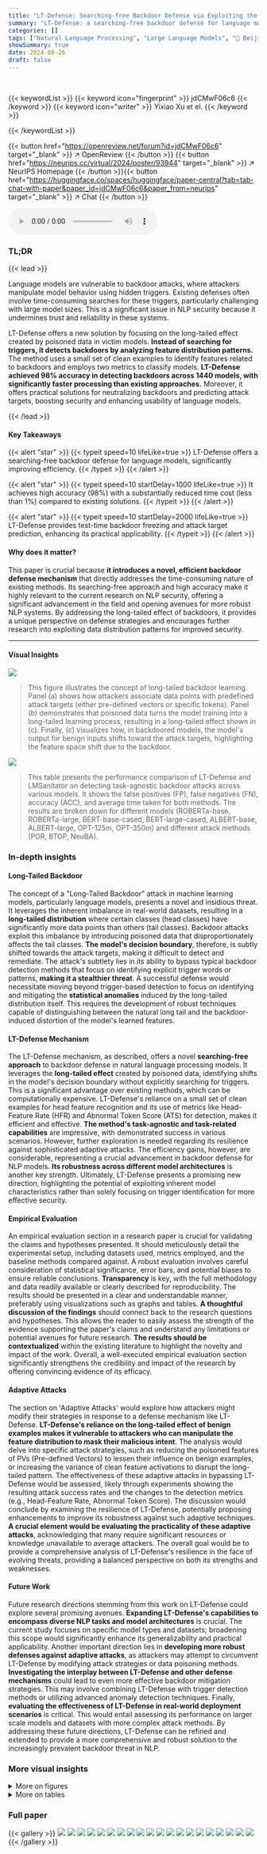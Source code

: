 ```yaml
---
title: "LT-Defense: Searching-free Backdoor Defense via Exploiting the Long-tailed Effect"
summary: "LT-Defense: a searching-free backdoor defense for language models leveraging the long-tailed effect of poisoned data. It achieves 98% accuracy across 1440 models with less than 1% time cost of existin..."
categories: []
tags: ["Natural Language Processing", "Large Language Models", "🏢 Beijing University of Posts and Telecommunications",]
showSummary: true
date: 2024-09-26
draft: false
---
```


<br>

{{< keywordList >}}
{{< keyword icon="fingerprint" >}} jdCMwF06c6 {{< /keyword >}}
{{< keyword icon="writer" >}} Yixiao Xu et el. {{< /keyword >}}
 
{{< /keywordList >}}

{{< button href="https://openreview.net/forum?id=jdCMwF06c6" target="_blank" >}}
↗ OpenReview
{{< /button >}}
{{< button href="https://neurips.cc/virtual/2024/poster/93944" target="_blank" >}}
↗ NeurIPS Homepage
{{< /button >}}{{< button href="https://huggingface.co/spaces/huggingface/paper-central?tab=tab-chat-with-paper&paper_id=jdCMwF06c6&paper_from=neurips" target="_blank" >}}
↗ Chat
{{< /button >}}



<audio controls>
    <source src="https://ai-paper-reviewer.com/jdCMwF06c6/podcast.wav" type="audio/wav">
    Your browser does not support the audio element.
</audio>


### TL;DR


{{< lead >}}

Language models are vulnerable to backdoor attacks, where attackers manipulate model behavior using hidden triggers. Existing defenses often involve time-consuming searches for these triggers, particularly challenging with large model sizes. This is a significant issue in NLP security because it undermines trust and reliability in these systems. 

LT-Defense offers a new solution by focusing on the long-tailed effect created by poisoned data in victim models. **Instead of searching for triggers, it detects backdoors by analyzing feature distribution patterns.**  The method uses a small set of clean examples to identify features related to backdoors and employs two metrics to classify models. **LT-Defense achieved 98% accuracy in detecting backdoors across 1440 models, with significantly faster processing than existing approaches.**  Moreover, it offers practical solutions for neutralizing backdoors and predicting attack targets, boosting security and enhancing usability of language models.

{{< /lead >}}


#### Key Takeaways

{{< alert "star" >}}
{{< typeit speed=10 lifeLike=true >}} LT-Defense offers a searching-free backdoor defense for language models, significantly improving efficiency. {{< /typeit >}}
{{< /alert >}}

{{< alert "star" >}}
{{< typeit speed=10 startDelay=1000 lifeLike=true >}} It achieves high accuracy (98%) with a substantially reduced time cost (less than 1%) compared to existing solutions. {{< /typeit >}}
{{< /alert >}}

{{< alert "star" >}}
{{< typeit speed=10 startDelay=2000 lifeLike=true >}} LT-Defense provides test-time backdoor freezing and attack target prediction, enhancing its practical applicability. {{< /typeit >}}
{{< /alert >}}

#### Why does it matter?
This paper is crucial because **it introduces a novel, efficient backdoor defense mechanism** that directly addresses the time-consuming nature of existing methods.  Its searching-free approach and high accuracy make it highly relevant to the current research on NLP security, offering a significant advancement in the field and opening avenues for more robust NLP systems. By addressing the long-tailed effect of backdoors, it provides a unique perspective on defense strategies and encourages further research into exploiting data distribution patterns for improved security.

------
#### Visual Insights



![](https://ai-paper-reviewer.com/jdCMwF06c6/figures_1_1.jpg)

> This figure illustrates the concept of long-tailed backdoor learning.  Panel (a) shows how attackers associate data points with predefined attack targets (either pre-defined vectors or specific tokens). Panel (b) demonstrates that poisoned data turns the model training into a long-tailed learning process, resulting in a long-tailed effect shown in (c). Finally, (c) visualizes how, in backdoored models, the model's output for benign inputs shifts toward the attack targets, highlighting the feature space shift due to the backdoor.





![](https://ai-paper-reviewer.com/jdCMwF06c6/tables_5_1.jpg)

> This table presents the performance comparison of LT-Defense and LMSanitator on detecting task-agnostic backdoor attacks across various models.  It shows the false positives (FP), false negatives (FN), accuracy (ACC), and average time taken for both methods.  The results are broken down for different models (ROBERTa-base, ROBERTa-large, BERT-base-cased, BERT-large-cased, ALBERT-base, ALBERT-large, OPT-125m, OPT-350m) and different attack methods (POR, BTOP, NeuBA).





### In-depth insights


#### Long-Tailed Backdoor
The concept of a "Long-Tailed Backdoor" attack in machine learning models, particularly language models, presents a novel and insidious threat.  It leverages the inherent imbalance in real-world datasets, resulting in a **long-tailed distribution** where certain classes (head classes) have significantly more data points than others (tail classes).  Backdoor attacks exploit this imbalance by introducing poisoned data that disproportionately affects the tail classes.  **The model's decision boundary**, therefore, is subtly shifted towards the attack targets, making it difficult to detect and remediate. The attack's subtlety lies in its ability to bypass typical backdoor detection methods that focus on identifying explicit trigger words or patterns, **making it a stealthier threat**.  A successful defense would necessitate moving beyond trigger-based detection to focus on identifying and mitigating the **statistical anomalies** induced by the long-tailed distribution itself. This requires the development of robust techniques capable of distinguishing between the natural long tail and the backdoor-induced distortion of the model's learned features.

#### LT-Defense Mechanism
The LT-Defense mechanism, as described, offers a novel **searching-free approach** to backdoor defense in natural language processing models.  It leverages the **long-tailed effect** created by poisoned data, identifying shifts in the model's decision boundary without explicitly searching for triggers. This is a significant advantage over existing methods, which can be computationally expensive.  LT-Defense's reliance on a small set of clean examples for head feature recognition and its use of metrics like Head-Feature Rate (HFR) and Abnormal Token Score (ATS) for detection, makes it efficient and effective.  **The method's task-agnostic and task-related capabilities** are impressive, with demonstrated success in various scenarios. However, further exploration is needed regarding its resilience against sophisticated adaptive attacks.  The efficiency gains, however, are considerable, representing a crucial advancement in backdoor defense for NLP models.  **Its robustness across different model architectures** is another key strength.  Ultimately, LT-Defense presents a promising new direction, highlighting the potential of exploiting inherent model characteristics rather than solely focusing on trigger identification for more effective security.

#### Empirical Evaluation
An empirical evaluation section in a research paper is crucial for validating the claims and hypotheses presented. It should meticulously detail the experimental setup, including datasets used, metrics employed, and the baseline methods compared against.  A robust evaluation involves careful consideration of statistical significance, error bars, and potential biases to ensure reliable conclusions.  **Transparency** is key, with the full methodology and data readily available or clearly described for reproducibility.  The results should be presented in a clear and understandable manner, preferably using visualizations such as graphs and tables.  **A thoughtful discussion of the findings** should connect back to the research questions and hypotheses.  This allows the reader to easily assess the strength of the evidence supporting the paper's claims and understand any limitations or potential avenues for future research.  **The results should be contextualized** within the existing literature to highlight the novelty and impact of the work.  Overall, a well-executed empirical evaluation section significantly strengthens the credibility and impact of the research by offering convincing evidence of its efficacy.

#### Adaptive Attacks
The section on 'Adaptive Attacks' would explore how attackers might modify their strategies in response to a defense mechanism like LT-Defense.  **LT-Defense's reliance on the long-tailed effect of benign examples makes it vulnerable to attackers who can manipulate the feature distribution to mask their malicious intent**.  The analysis would delve into specific attack strategies, such as reducing the poisoned features of PVs (Pre-defined Vectors) to lessen their influence on benign examples, or increasing the variance of clean feature activations to disrupt the long-tailed pattern. The effectiveness of these adaptive attacks in bypassing LT-Defense would be assessed, likely through experiments showing the resulting attack success rates and the changes to the detection metrics (e.g., Head-Feature Rate, Abnormal Token Score). The discussion would conclude by examining the resilience of LT-Defense, potentially proposing enhancements to improve its robustness against such adaptive techniques. **A crucial element would be evaluating the practicality of these adaptive attacks**, acknowledging that many require significant resources or knowledge unavailable to average attackers.  The overall goal would be to provide a comprehensive analysis of LT-Defense's resilience in the face of evolving threats, providing a balanced perspective on both its strengths and weaknesses.

#### Future Work
Future research directions stemming from this work on LT-Defense could explore several promising avenues. **Expanding LT-Defense's capabilities to encompass diverse NLP tasks and model architectures** is crucial.  The current study focuses on specific model types and datasets; broadening this scope would significantly enhance its generalizability and practical applicability.  Another important direction lies in **developing more robust defenses against adaptive attacks**, as attackers may attempt to circumvent LT-Defense by modifying attack strategies or data poisoning methods.  **Investigating the interplay between LT-Defense and other defense mechanisms** could lead to even more effective backdoor mitigation strategies. This may involve combining LT-Defense with trigger detection methods or utilizing advanced anomaly detection techniques.  Finally, **evaluating the effectiveness of LT-Defense in real-world deployment scenarios** is critical. This would entail assessing its performance on larger scale models and datasets with more complex attack methods. By addressing these future directions, LT-Defense can be refined and extended to provide a more comprehensive and robust solution to the increasingly prevalent backdoor threat in NLP.


### More visual insights

<details>
<summary>More on figures
</summary>


![](https://ai-paper-reviewer.com/jdCMwF06c6/figures_4_1.jpg)

> This figure illustrates the three phases of the LT-Defense model.  Phase A involves selecting head features using clean examples; Phase B uses two metrics (Head-Feature Rate and Abnormal Token Score) to identify backdoor features among those head features; and Phase C uses the identified backdoor features for backdoor freezing and attack target prediction.  A running example demonstrates the process using AutoPoison, showing how the model identifies and addresses backdoors in the context of natural language processing.


![](https://ai-paper-reviewer.com/jdCMwF06c6/figures_7_1.jpg)

> This figure displays the detection accuracy of LT-Defense under different test set sizes and datasets.  The x-axis represents the number of test examples used, and the y-axis represents the Head-Feature Rate (HFR).  Separate plots are shown for RoBERTa-base and RoBERTa-large models, each tested on two datasets (WikiText and RTE).  The different colored lines represent different attack methods (BTOP, NeuBad, POR).  The shaded green region highlights the range where the HFR values start to stabilize and show clear differences between benign and poisoned models, suggesting that around 500 test examples are sufficient for reliable detection.


![](https://ai-paper-reviewer.com/jdCMwF06c6/figures_7_2.jpg)

> This figure shows the results of an ablation study on the effect of varying the number of triggers and the type of PVs on the detection accuracy of LT-Defense using the ROBERTa-base model.  The figure consists of two sets of histograms. The top set shows the Head-Feature Rate (HFR) distribution for different numbers of triggers (1-6) using three different attack methods (POR, BTOP, NeuBA).  The bottom set shows the HFR distribution for different PVs (1-6) for the same three attack methods.  The histograms illustrate how the distribution of HFR values varies depending on the attack parameters, providing insights into the robustness and sensitivity of LT-Defense to different attack configurations.


![](https://ai-paper-reviewer.com/jdCMwF06c6/figures_8_1.jpg)

> This figure shows how the maximum abnormal token score changes as the number of test examples increases for different models and datasets with task-related backdoor attacks. It demonstrates that the accuracy of LT-Defense in detecting task-related backdoors stabilizes with sufficient test examples. The figure helps to illustrate the robustness and effectiveness of the proposed method against various datasets and attack types.


![](https://ai-paper-reviewer.com/jdCMwF06c6/figures_8_2.jpg)

> This figure shows the results of three adaptive attacks against LT-Defense.  LT-Defense leverages the long-tailed effect of backdoors in poisoned models to detect backdoors without searching for triggers.  These adaptive attacks aim to circumvent LT-Defense's detection by modifying features in a way that reduces the long-tailed effect.  (a) shows an attack where the poisoned feature rate is decreased to reduce the impact of poisoned data. (b) shows an attack where the regularization parameter is increased to increase the variance of clean features, making it harder to distinguish poisoned and clean data. (c) shows an attack where the logits of target tokens are reduced when clean examples are used, thus reducing the long-tailed effect on the target tokens.


![](https://ai-paper-reviewer.com/jdCMwF06c6/figures_13_1.jpg)

> This figure visually demonstrates the Head-Feature Rate (HFR) calculation for both benign and backdoored models.  It uses a heatmap to represent the activation of output features for 500 test samples. Brighter colors indicate higher activation frequency. The benign model shows a relatively even distribution of activation, while the backdoored model exhibits a significantly skewed distribution, with a large portion of features showing consistently high activation, representing the long-tailed effect.


</details>




<details>
<summary>More on tables
</summary>


![](https://ai-paper-reviewer.com/jdCMwF06c6/tables_5_2.jpg)
> This table presents the results of the LT-Defense model's performance in detecting task-related backdoor attacks. It shows the false positives (FP), false negatives (FN), accuracy (ACC), and average time taken for detection across different models (ROBERTa-large, BERT-large-cased, OPT-350m) and datasets (WikiText, BookCorpus, SST-2, AG News).  The table is split into subsections based on the type of task-related attack used (BTOP generation, PoisonPrompt, AutoPoison refusal, AutoPoison insertion). Each subsection lists the FP, FN, ACC, and Time for each model/dataset combination.

![](https://ai-paper-reviewer.com/jdCMwF06c6/tables_6_1.jpg)
> This table presents the performance comparison of LT-Defense against three different task-agnostic backdoor attack methods (POR, BTOP, and NeuBA) using four different language models (ROBERTa-base, ROBERTa-large, BERT-base-cased, and BERT-large-cased).  For each model and attack method, the table shows the false positive (FP) rate, false negative (FN) rate, average detection accuracy (ACC), and average time taken for detection.  The results demonstrate LT-Defense's superior accuracy and efficiency compared to the baseline method (LMSanitator).

![](https://ai-paper-reviewer.com/jdCMwF06c6/tables_6_2.jpg)
> This table presents the results of the LT-Defense model's performance against various task-related backdoor attacks.  It shows the False Positive (FP), False Negative (FN), Accuracy (ACC), and average time taken for detection across several different models and datasets. The table highlights the effectiveness of LT-Defense in detecting backdoors in various tasks like text generation, and indicates the computational efficiency.

![](https://ai-paper-reviewer.com/jdCMwF06c6/tables_13_1.jpg)
> This table presents the performance comparison of LT-Defense and the state-of-the-art method LMSanitator for task-agnostic backdoor detection.  It shows the False Positives (FP), False Negatives (FN), Average Detection Accuracy (ACC), and Average Time taken for different models (ROBERTa-base, ROBERTa-large, BERT-base-cased, BERT-large-cased, ALBERT-base, ALBERT-large, OPT-125m, OPT-350m) and attack methods (POR, BTOP, NeuBA). The results demonstrate the superior accuracy and efficiency of LT-Defense compared to LMSanitator.

![](https://ai-paper-reviewer.com/jdCMwF06c6/tables_14_1.jpg)
> This table presents the results of applying LT-Defense to various pre-trained language models obtained from HuggingFace.  Each model is labeled as either 'Clean' or 'Poisoned', reflecting whether LT-Defense detected a backdoor. The Head-Feature Rate (HFR) and the URL for each model are also included. The purpose of this table is to demonstrate the performance of LT-Defense in a real-world setting, where the models' origins and backdoor status are not fully known.

</details>




### Full paper

{{< gallery >}}
<img src="https://ai-paper-reviewer.com/jdCMwF06c6/1.png" class="grid-w50 md:grid-w33 xl:grid-w25" />
<img src="https://ai-paper-reviewer.com/jdCMwF06c6/2.png" class="grid-w50 md:grid-w33 xl:grid-w25" />
<img src="https://ai-paper-reviewer.com/jdCMwF06c6/3.png" class="grid-w50 md:grid-w33 xl:grid-w25" />
<img src="https://ai-paper-reviewer.com/jdCMwF06c6/4.png" class="grid-w50 md:grid-w33 xl:grid-w25" />
<img src="https://ai-paper-reviewer.com/jdCMwF06c6/5.png" class="grid-w50 md:grid-w33 xl:grid-w25" />
<img src="https://ai-paper-reviewer.com/jdCMwF06c6/6.png" class="grid-w50 md:grid-w33 xl:grid-w25" />
<img src="https://ai-paper-reviewer.com/jdCMwF06c6/7.png" class="grid-w50 md:grid-w33 xl:grid-w25" />
<img src="https://ai-paper-reviewer.com/jdCMwF06c6/8.png" class="grid-w50 md:grid-w33 xl:grid-w25" />
<img src="https://ai-paper-reviewer.com/jdCMwF06c6/9.png" class="grid-w50 md:grid-w33 xl:grid-w25" />
<img src="https://ai-paper-reviewer.com/jdCMwF06c6/10.png" class="grid-w50 md:grid-w33 xl:grid-w25" />
<img src="https://ai-paper-reviewer.com/jdCMwF06c6/11.png" class="grid-w50 md:grid-w33 xl:grid-w25" />
<img src="https://ai-paper-reviewer.com/jdCMwF06c6/12.png" class="grid-w50 md:grid-w33 xl:grid-w25" />
<img src="https://ai-paper-reviewer.com/jdCMwF06c6/13.png" class="grid-w50 md:grid-w33 xl:grid-w25" />
<img src="https://ai-paper-reviewer.com/jdCMwF06c6/14.png" class="grid-w50 md:grid-w33 xl:grid-w25" />
<img src="https://ai-paper-reviewer.com/jdCMwF06c6/15.png" class="grid-w50 md:grid-w33 xl:grid-w25" />
<img src="https://ai-paper-reviewer.com/jdCMwF06c6/16.png" class="grid-w50 md:grid-w33 xl:grid-w25" />
<img src="https://ai-paper-reviewer.com/jdCMwF06c6/17.png" class="grid-w50 md:grid-w33 xl:grid-w25" />
<img src="https://ai-paper-reviewer.com/jdCMwF06c6/18.png" class="grid-w50 md:grid-w33 xl:grid-w25" />
<img src="https://ai-paper-reviewer.com/jdCMwF06c6/19.png" class="grid-w50 md:grid-w33 xl:grid-w25" />
<img src="https://ai-paper-reviewer.com/jdCMwF06c6/20.png" class="grid-w50 md:grid-w33 xl:grid-w25" />
{{< /gallery >}}